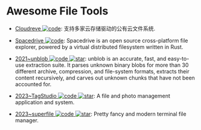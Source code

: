 # Awesome File Tools

- [Cloudreve ![code](https://ng-tech.icu/assets/code.svg)](https://github.com/cloudreve/Cloudreve): 支持多家云存储驱动的公有云文件系统.

- [Spacedrive ![code](https://ng-tech.icu/assets/code.svg)](https://github.com/spacedriveapp/spacedrive): Spacedrive is an open source cross-platform file explorer, powered by a virtual distributed filesystem written in Rust.

- [2021~unblob ![code](https://ng-tech.icu/assets/code.svg) ![star](https://img.shields.io/github/stars/onekey-sec/unblob)](https://github.com/onekey-sec/unblob): unblob is an accurate, fast, and easy-to-use extraction suite. It parses unknown binary blobs for more than 30 different archive, compression, and file-system formats, extracts their content recursively, and carves out unknown chunks that have not been accounted for.

- [2023~TagStudio ![code](https://ng-tech.icu/assets/code.svg) ![star](https://img.shields.io/github/stars/CyanVoxel/TagStudio)](https://github.com/CyanVoxel/TagStudio): A file and photo management application and system.

- [2023~superfile ![code](https://ng-tech.icu/assets/code.svg) ![star](https://img.shields.io/github/stars/MHNightCat/superfile)](https://github.com/MHNightCat/superfile): Pretty fancy and modern terminal file manager.
